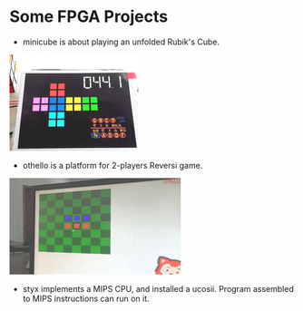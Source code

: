 # Some FPGA Projects

* minicube is about playing an unfolded Rubik's Cube.

![](minicube/demo.gif)

* othello is a platform for 2-players Reversi game.

![](othello/demo.gif)

* styx implements a MIPS CPU, and installed a ucosii. Program assembled to MIPS instructions can run on it.

